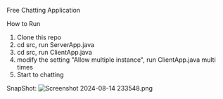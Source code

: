 Free Chatting Application

How to Run
1. Clone this repo
2. cd src, run ServerApp.java
3. cd src, run ClientApp.java
4. modify the setting "Allow multiple instance", run ClientApp.java multi times
5. Start to chatting

SnapShot:
![Screenshot 2024-08-14 233548.png](..%2F..%2FDownloads%2FScreenshot%202024-08-14%20233548.png)
